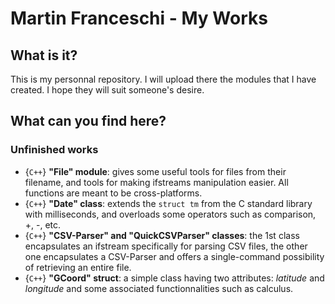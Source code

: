# Martin Franceschi - My Works
## What is it?
This is my personnal repository. I will upload there the modules that I have created. I hope they will suit someone's desire.

## What can you find here?
### Unfinished works
- {`C++`} __"File" module__: gives some useful tools for files from their filename, and tools for making ifstreams manipulation easier. All functions are meant to be cross-platforms.
- {`C++`} __"Date" class__: extends the `struct tm` from the C standard library with milliseconds, and overloads some operators such as comparison, +, -, etc.
- {`C++`} __"CSV-Parser" and "QuickCSVParser" classes__: the 1st class encapsulates an ifstream specifically for parsing CSV files, the other one encapsulates a CSV-Parser and offers a single-command possibility of retrieving an entire file.
- {`C++`} __"GCoord" struct__: a simple class having two attributes: *latitude* and *longitude* and some associated functionnalities such as calculus.
